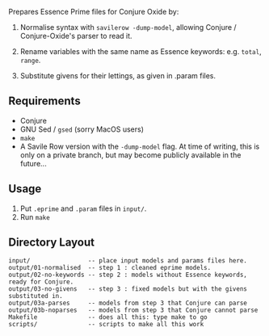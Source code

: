 Prepares Essence Prime files for Conjure Oxide by:

1. Normalise syntax with `savilerow -dump-model`, allowing Conjure /
   Conjure-Oxide's parser to read it.

2. Rename variables with the same name as Essence keywords: e.g. `total`,
  `range`.

3. Substitute givens for their lettings, as given in .param files.

## Requirements

* Conjure
* GNU Sed / `gsed` (sorry MacOS users)
* `make`
* A Savile Row version with the `-dump-model` flag. At time of writing, this is
  only on a private branch, but may become publicly available in the future...

## Usage

1. Put `.eprime` and `.param` files in `input/`.
2. Run `make`

## Directory Layout

```
input/                -- place input models and params files here.
output/01-normalised  -- step 1 : cleaned eprime models.
output/02-no-keywords -- step 2 : models without Essence keywords, ready for Conjure.
output/03-no-givens   -- step 3 : fixed models but with the givens substituted in.
output/03a-parses     -- models from step 3 that Conjure can parse
output/03b-noparses   -- models from step 3 that Conjure cannot parse
Makefile              -- does all this: type make to go
scripts/              -- scripts to make all this work
```



